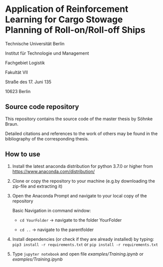 # Application of Reinforcement Learning for Cargo Stowage Planning of Roll-on/Roll-off Ships
Technische Universität Berlin

Institut für Technologie und Management

Fachgebiet Logistik

Fakultät VII


Straße des 17. Juni 135

10623 Berlin

## Source code repository
This repository contains the source code of the master thesis by Söhnke Braun.

Detailed citations and references to the work of others may be found in the bibliography of the corresponding thesis.


## How to use

1. Install the latest anaconda distribution for python 3.7.0 or higher from https://www.anaconda.com/distribution/

2. Clone or copy the repository to your machine (e.g.by downloading the zip-file and extracting it)

3. Open the Anaconda Prompt and navigate to your local copy of the repository

   Basic Navigation in command window:
   
      * `cd YourFolder`       -> navigate to the folder YourFolder
      
      * `cd ..`               -> navigate to the parentfolder
      
4. Install dependencies (or check if they are already installed) by typing: `pip3 install -r requirements.txt` or `pip install -r requirements.txt`

5. Type `jupyter notebook` and open file *examples/Training.ipynb* or *examples/Training.ipynb*
